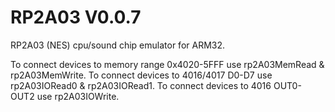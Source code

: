 # RP2A03 V0.0.7
RP2A03 (NES) cpu/sound chip emulator for ARM32.

To connect devices to memory range 0x4020-5FFF use rp2A03MemRead & rp2A03MemWrite.
To connect devices to 4016/4017 D0-D7 use rp2A03IORead0 & rp2A03IORead1.
To connect devices to 4016 OUT0-OUT2 use rp2A03IOWrite.

